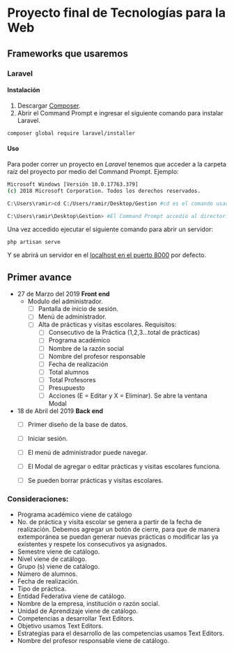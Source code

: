 # Proyecto final de Tecnologías para la Web
## Frameworks que usaremos
### Laravel
#### Instalación
1. Descargar [Composer](https://getcomposer.org/).
2. Abrir el Command Prompt e ingresar el siguiente comando para instalar Laravel.
```
composer global require laravel/installer
```
#### Uso
Para poder correr un proyecto en *Laravel* tenemos que acceder a la carpeta raíz del proyecto por medio del Command Prompt.
Ejemplo:
```bash
Microsoft Windows [Versión 10.0.17763.379]
(c) 2018 Microsoft Corporation. Todos los derechos reservados.

C:\Users\ramir>cd C:/Users/ramir/Desktop/Gestion #cd es el comando usado para acceder a directorios

C:\Users\ramir\Desktop\Gestion> #El Command Prompt accedió al directorio del proyecto.
```
Una vez accedido ejecutar el siguiente comando para abrir un servidor:
```
php artisan serve
```
Y se abrirá un servidor en el [localhost en el puerto 8000](http://localhost:8000/) por defecto.
## Primer avance
- 27 de Marzo del 2019 **Front end**
  - Modulo del administrador.
    - [ ] Pantalla de inicio de sesión.
    - [ ] Menú de administrador.
    - [ ] Alta de prácticas y visitas escolares. Requisitos:
      - [ ] Consecutivo de la Práctica (1,2,3…total de prácticas)
      - [ ] Programa académico
      - [ ] Nombre de la razón social
      - [ ] Nombre del profesor responsable
      - [ ] Fecha de realización
      - [ ] Total alumnos
      - [ ] Total Profesores
      - [ ] Presupuesto
      - [ ] Acciones (E = Editar y X = Eliminar). Se abre la ventana Modal
- 18 de Abril del 2019 **Back end**
  - [ ] Primer diseño de la base de datos.
  - [ ] Iniciar sesión.
  - [ ] El menú de administrador puede navegar.
  - [ ] El Modal de agregar o editar prácticas y visitas escolares funciona.
  - [ ] Se pueden borrar prácticas y visitas escolares.
  

### Consideraciones:
- Programa académico viene de catálogo
- No. de práctica y visita escolar se genera a partir de la fecha de realización. Debemos
agregar un botón de cierre, para que de manera extemporánea se puedan generar nuevas
prácticas o modificar las ya existentes y respete los consecutivos ya asignados.
- Semestre viene de catálogo.
- Nivel viene de catálogo.
- Grupo (s) viene de catálogo.
- Número de alumnos.
- Fecha de realización.
- Tipo de práctica.
- Entidad Federativa viene de catálogo.
- Nombre de la empresa, institución o razón social.
- Unidad de Aprendizaje viene de catálogo.
- Competencias a desarrollar Text Editors.
- Objetivo usamos Text Editors.
- Estrategias para el desarrollo de las competencias usamos Text Editors.
- Nombre del profesor responsable viene de catálogo.
